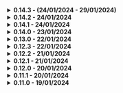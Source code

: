 <details>
  <summary><b>0.14.3 - (24/01/2024 - 29/01/2024)</b></summary>

- Auth: migración del sistema de autenticación a un archivo (un módulo externo) para mejor mantenimiento y migradas las rutas para el uso de este nuevo módulo

- Changelog: migración muy lenta y readaptación del changelog para un nuevo sistema que genera automáticamente el changelog de GitHub y el que está integrado en la web (muestra las 2 últimas entradas del changelog de GitHub)

</details>

<details>
  <summary><b>0.14.2 - 24/01/2024</b></summary>

- Changelog: añadido un changelog generado automáticamente para que sea más consistente y fácil de mantener, además de que sea más sencillo de entender para el usuario

- changelogGen.js: script para generar el changelog automáticamente a partir de un JSON que se usará en la siguiente versión para el frontend (así los usuarios que usan la app están pendientes de los cambios que se realizan)

- Auth: fix un console.log que estaba marcado como fallo de seguridad por exponer la contraseña del usuario en consola

</details>


<details>
  <summary><b>0.14.1 - 24/01/2024</b></summary>

- Frontend: mejoras estéticas en la página de inicio de sesión y de registro

- Backend: cambios en las API de autenticación de usuarios

</details>

<details>
  <summary><b>0.14.0 - 23/01/2024</b></summary>

- Frontend: formulario de inicio de sesión y de registro

- Backend: autenticación básica de usuarios

</details>

<details>
  <summary><b>0.13.0 - 22/01/2024</b></summary>

- Frontend: añadir botón de clonar evento, que carga los datos del evento seleccionado para clonar, y los pone en el formulario de creación de evento y luego te permite editar todo menos la miniatura

- Backend: rework del sistema de eliminar los ficheros de póster, evitando que borre la miniatura si hay otra entrada usándola para que sea más sencillo, más seguro y para ahorrar espacio en el servidor (evitando tener que subir la misma cada vez que se crea un evento igual a otro)

</details>

<details>
  <summary><b>0.12.3 - 22/01/2024</b></summary>

- Frontend: añadir clase hide a subtitle para que no se vea nada cuando aún está obteniendo la información de los eventos, fixeados los links del sidebar para que lleven a las páginas correctas, añadir mensaje por si no hay eventos en el servidor

- Backend: rework completo del js que muestra la pantalla de la rpi, para mostrar los eventos de la semana siguiente si no quedan más esta semana, si no hay eventos entonces muestra un mensaje diciendo que no tiene mensajes

</details>

<details>
  <summary><b>0.12.2 - 21/01/2024</b></summary>

- Frontend: se ve la columna de tipo de evento en la lista de eventos, limitado el ancho de la descripción para que no se salga de la pantalla de la rpi

</details>

<details>
  <summary><b>0.12.1 - 21/01/2024</b></summary>

- Frontend: tipo de evento ya se ve en todas las partes

</details>

<details>
  <summary><b>0.12.0 - 20/01/2024</b></summary>

- Frontend: seleccionar el tipo de evento que es a la hora de crearlo y de editarlo (solo en la página de calendario)

- Backend: nueva propiedad añadida (categoría)

</details>

<details>
  <summary><b>0.11.1 - 20/01/2024</b></summary>

- CodeQL: añadido el workflow de CodeQL para poder analizar el código y encontrar posibles vulnerabilidades (solo de mi código, no de las dependencias)

- Wiki: añadida la documentación de la instalación y actualización del software en la wiki tanto para Node.js como para Docker

- Frontend: actualizado el link del aviso de nueva versión para que lleve a la wiki correctamente, cambiar el sidebar para que corresponda con los planes a futuros y que existan todos los apartados que deben existir en este momento

</details>

<details>
  <summary><b>0.11.0 - 19/01/2024</b></summary>

- Docker: añadidos los binds necesarios para que el container funcione correctamente y si se actualiza el código, se actualice en el container sin perder ninguno de los datos necesarios, como la base de datos, las miniaturas o el .env

- Dockerfile: cambiada la imagen base a node:18-alpine para reducir el tamaño del container (pasamos de 1.2GB a 300MB)

- Package.json: añadido el script `npm run docker:remove` para poder parar el container, eliminarlo y luego eliminar la imagen

- Index.js: cambiada la config del dotenv y comprobación de si existe la carpeta logs

</details>

